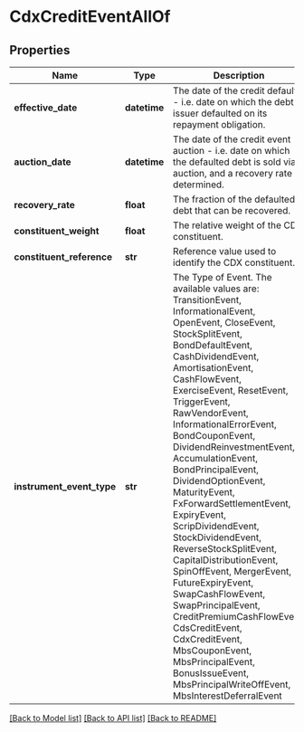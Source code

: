 # CdxCreditEventAllOf


## Properties
Name | Type | Description | Notes
------------ | ------------- | ------------- | -------------
**effective_date** | **datetime** | The date of the credit default - i.e. date on which the debt issuer defaulted on its repayment obligation. | 
**auction_date** | **datetime** | The date of the credit event auction - i.e. date on which the defaulted debt is sold via auction, and a recovery rate determined. | [optional] 
**recovery_rate** | **float** | The fraction of the defaulted debt that can be recovered. | [optional] 
**constituent_weight** | **float** | The relative weight of the CDX constituent. | 
**constituent_reference** | **str** | Reference value used to identify the CDX constituent. | [optional] 
**instrument_event_type** | **str** | The Type of Event. The available values are: TransitionEvent, InformationalEvent, OpenEvent, CloseEvent, StockSplitEvent, BondDefaultEvent, CashDividendEvent, AmortisationEvent, CashFlowEvent, ExerciseEvent, ResetEvent, TriggerEvent, RawVendorEvent, InformationalErrorEvent, BondCouponEvent, DividendReinvestmentEvent, AccumulationEvent, BondPrincipalEvent, DividendOptionEvent, MaturityEvent, FxForwardSettlementEvent, ExpiryEvent, ScripDividendEvent, StockDividendEvent, ReverseStockSplitEvent, CapitalDistributionEvent, SpinOffEvent, MergerEvent, FutureExpiryEvent, SwapCashFlowEvent, SwapPrincipalEvent, CreditPremiumCashFlowEvent, CdsCreditEvent, CdxCreditEvent, MbsCouponEvent, MbsPrincipalEvent, BonusIssueEvent, MbsPrincipalWriteOffEvent, MbsInterestDeferralEvent | 

[[Back to Model list]](../README.md#documentation-for-models) [[Back to API list]](../README.md#documentation-for-api-endpoints) [[Back to README]](../README.md)


